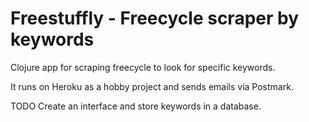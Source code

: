 # Freestuffly - Freecycle scraper by keywords

Clojure app for scraping freecycle to look for specific keywords.

It runs on Heroku as a hobby project and sends emails via Postmark.

TODO
  Create an interface and store keywords in a database.
